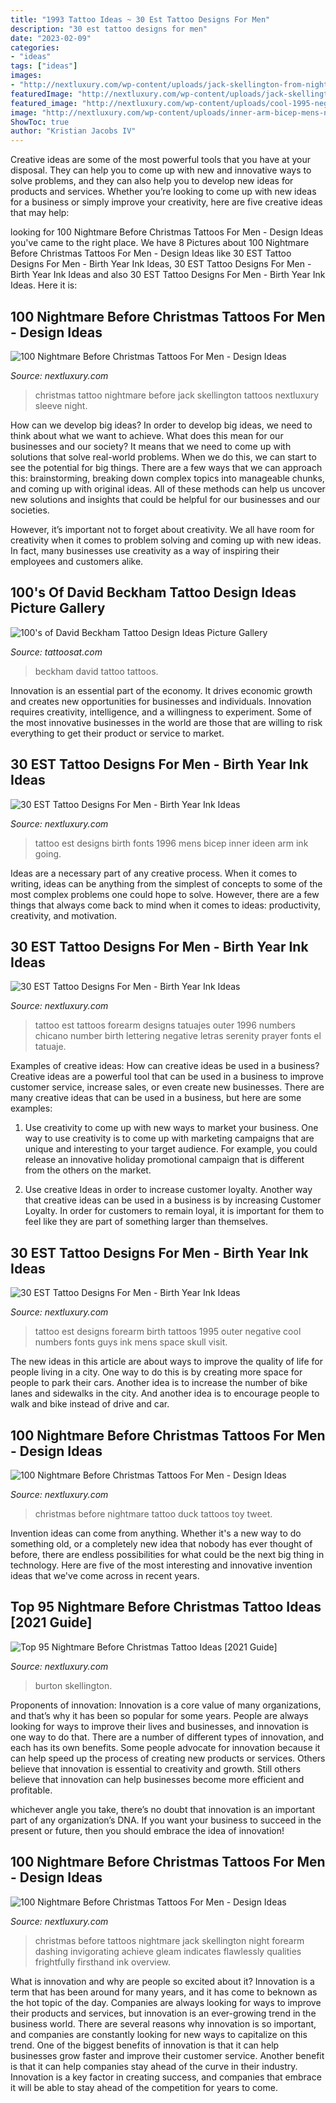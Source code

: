 ```yaml
---
title: "1993 Tattoo Ideas ~ 30 Est Tattoo Designs For Men"
description: "30 est tattoo designs for men"
date: "2023-02-09"
categories:
- "ideas"
tags: ["ideas"]
images:
- "http://nextluxury.com/wp-content/uploads/jack-skellington-from-night-before-christmas-tattoo-on-males-forearms.jpg"
featuredImage: "http://nextluxury.com/wp-content/uploads/jack-skellington-from-night-before-christmas-tattoo-on-males-forearms.jpg"
featured_image: "http://nextluxury.com/wp-content/uploads/cool-1995-negative-space-guys-est-outer-forearm-tattoo.jpg"
image: "http://nextluxury.com/wp-content/uploads/inner-arm-bicep-mens-negative-space-est-1996-tattoo.jpg"
ShowToc: true
author: "Kristian Jacobs IV"
---
```



Creative ideas are some of the most powerful tools that you have at your disposal. They can help you to come up with new and innovative ways to solve problems, and they can also help you to develop new ideas for products and services. Whether you’re looking to come up with new ideas for a business or simply improve your creativity, here are five creative ideas that may help: 

	

		
looking for 100 Nightmare Before Christmas Tattoos For Men - Design Ideas you've came to the right place. We have 8 Pictures about 100 Nightmare Before Christmas Tattoos For Men - Design Ideas like 30 EST Tattoo Designs For Men - Birth Year Ink Ideas, 30 EST Tattoo Designs For Men - Birth Year Ink Ideas and also 30 EST Tattoo Designs For Men - Birth Year Ink Ideas. Here it is:
		
    
## 100 Nightmare Before Christmas Tattoos For Men - Design Ideas

<img loading=lazy src="http://nextluxury.com/wp-content/uploads/jack-skellington-from-night-before-christmas-tattoo-on-males-forearms.jpg" onerror="this.onerror=null;this.src='https://tse3.mm.bing.net/th?id=OIP.-4zp32kkiEJwCLVxcmo3YgHaHa&amp;pid=15.1';" alt="100 Nightmare Before Christmas Tattoos For Men - Design Ideas">

_Source: nextluxury.com_

>christmas tattoo nightmare before jack skellington tattoos nextluxury sleeve night. 

	

How can we develop big ideas?
In order to develop big ideas, we need to think about what we want to achieve. What does this mean for our businesses and our society? It means that we need to come up with solutions that solve real-world problems. When we do this, we can start to see the potential for big things.
There are a few ways that we can approach this: brainstorming, breaking down complex topics into manageable chunks, and coming up with original ideas. All of these methods can help us uncover new solutions and insights that could be helpful for our businesses and our societies.

However, it’s important not to forget about creativity. We all have room for creativity when it comes to problem solving and coming up with new ideas. In fact, many businesses use creativity as a way of inspiring their employees and customers alike.

    
## 100&#039;s Of David Beckham Tattoo Design Ideas Picture Gallery

<img loading=lazy src="https://tattoosat.com/wp-content/uploads/2015/03/david_beckham_tattoos_front.jpg" onerror="this.onerror=null;this.src='https://tse1.mm.bing.net/th?id=OIP.96ug2X_-DvkytLHV5ZuYGAHaLH&amp;pid=15.1';" alt="100&#039;s of David Beckham Tattoo Design Ideas Picture Gallery">

_Source: tattoosat.com_

>beckham david tattoo tattoos. 

	

Innovation is an essential part of the economy. It drives economic growth and creates new opportunities for businesses and individuals. Innovation requires creativity, intelligence, and a willingness to experiment. Some of the most innovative businesses in the world are those that are willing to risk everything to get their product or service to market.

    
## 30 EST Tattoo Designs For Men - Birth Year Ink Ideas

<img loading=lazy src="http://nextluxury.com/wp-content/uploads/inner-arm-bicep-mens-negative-space-est-1996-tattoo.jpg" onerror="this.onerror=null;this.src='https://tse1.mm.bing.net/th?id=OIP.ZE1U6GJOHkM1gTfDt7fzHgHaHa&amp;pid=15.1';" alt="30 EST Tattoo Designs For Men - Birth Year Ink Ideas">

_Source: nextluxury.com_

>tattoo est designs birth fonts 1996 mens bicep inner ideen arm ink going. 

	

Ideas are a necessary part of any creative process. When it comes to writing, ideas can be anything from the simplest of concepts to some of the most complex problems one could hope to solve. However, there are a few things that always come back to mind when it comes to ideas: productivity, creativity, and motivation.

    
## 30 EST Tattoo Designs For Men - Birth Year Ink Ideas

<img loading=lazy src="http://nextluxury.com/wp-content/uploads/manly-mens-est-1996-outer-forearm-tattoo-with-negative-space-numbers.jpg" onerror="this.onerror=null;this.src='https://tse2.mm.bing.net/th?id=OIP.686ONEG_rSkha5Hg0boyoAHaHa&amp;pid=15.1';" alt="30 EST Tattoo Designs For Men - Birth Year Ink Ideas">

_Source: nextluxury.com_

>tattoo est tattoos forearm designs tatuajes outer 1996 numbers chicano number birth lettering negative letras serenity prayer fonts el tatuaje. 

	

Examples of creative ideas: How can creative ideas be used in a business?
Creative ideas are a powerful tool that can be used in a business to improve customer service, increase sales, or even create new businesses. There are many creative ideas that can be used in a business, but here are some examples:
1. Use creativity to come up with new ways to market your business. One way to use creativity is to come up with marketing campaigns that are unique and interesting to your target audience. For example, you could release an innovative holiday promotional campaign that is different from the others on the market.

2. Use creative Ideas in order to increase customer loyalty. Another way that creative ideas can be used in a business is by increasing Customer Loyalty. In order for customers to remain loyal, it is important for them to feel like they are part of something larger than themselves.

    
## 30 EST Tattoo Designs For Men - Birth Year Ink Ideas

<img loading=lazy src="http://nextluxury.com/wp-content/uploads/cool-1995-negative-space-guys-est-outer-forearm-tattoo.jpg" onerror="this.onerror=null;this.src='https://tse4.mm.bing.net/th?id=OIP.YhH8dAKmj8sFJc6iDLXZwQHaHa&amp;pid=15.1';" alt="30 EST Tattoo Designs For Men - Birth Year Ink Ideas">

_Source: nextluxury.com_

>tattoo est designs forearm birth tattoos 1995 outer negative cool numbers fonts guys ink mens space skull visit. 

	

The new ideas in this article are about ways to improve the quality of life for people living in a city. One way to do this is by creating more space for people to park their cars. Another idea is to increase the number of bike lanes and sidewalks in the city. And another idea is to encourage people to walk and bike instead of drive and car.

    
## 100 Nightmare Before Christmas Tattoos For Men - Design Ideas

<img loading=lazy src="http://nextluxury.com/wp-content/uploads/night-before-christmas-duck-toy-tattoo-for-men.jpg" onerror="this.onerror=null;this.src='https://tse1.mm.bing.net/th?id=OIP.2woZTx4NZs_l35rfrK5WYAHaHa&amp;pid=15.1';" alt="100 Nightmare Before Christmas Tattoos For Men - Design Ideas">

_Source: nextluxury.com_

>christmas before nightmare tattoo duck tattoos toy tweet. 

	

Invention ideas can come from anything. Whether it's a new way to do something old, or a completely new idea that nobody has ever thought of before, there are endless possibilities for what could be the next big thing in technology. Here are five of the most interesting and innovative invention ideas that we've come across in recent years.

    
## Top 95 Nightmare Before Christmas Tattoo Ideas [2021 Guide]

<img loading=lazy src="https://nextluxury.com/wp-content/uploads/awesome-night-before-christmas-themed-mens-colorful-sleeve-tattoos.jpg" onerror="this.onerror=null;this.src='https://tse1.mm.bing.net/th?id=OIP.JBT2Jam8npKMYkLg1bqIJAHaHa&amp;pid=15.1';" alt="Top 95 Nightmare Before Christmas Tattoo Ideas [2021 Guide]">

_Source: nextluxury.com_

>burton skellington. 

	

Proponents of innovation:
Innovation is a core value of many organizations, and that’s why it has been so popular for some years. People are always looking for ways to improve their lives and businesses, and innovation is one way to do that. There are a number of different types of innovation, and each has its own benefits.
Some people advocate for innovation because it can help speed up the process of creating new products or services. Others believe that innovation is essential to creativity and growth. Still others believe that innovation can help businesses become more efficient and profitable.

 whichever angle you take, there’s no doubt that innovation is an important part of any organization’s DNA. If you want your business to succeed in the present or future, then you should embrace the idea of innovation!

    
## 100 Nightmare Before Christmas Tattoos For Men - Design Ideas

<img loading=lazy src="http://nextluxury.com/wp-content/uploads/cool-jack-skellington-male-night-before-christmas-forearm-tattoos.jpg" onerror="this.onerror=null;this.src='https://tse4.mm.bing.net/th?id=OIP.rmAOFpLYQZuLozK_tL_7GgHaHa&amp;pid=15.1';" alt="100 Nightmare Before Christmas Tattoos For Men - Design Ideas">

_Source: nextluxury.com_

>christmas before tattoos nightmare jack skellington night forearm dashing invigorating achieve gleam indicates flawlessly qualities frightfully firsthand ink overview. 

	

What is innovation and why are people so excited about it?
Innovation is a term that has been around for many years, and it has come to beknown as the hot topic of the day. Companies are always looking for ways to improve their products and services, but innovation is an ever-growing trend in the business world. There are several reasons why innovation is so important, and companies are constantly looking for new ways to capitalize on this trend. One of the biggest benefits of innovation is that it can help businesses grow faster and improve their customer service. Another benefit is that it can help companies stay ahead of the curve in their industry. Innovation is a key factor in creating success, and companies that embrace it will be able to stay ahead of the competition for years to come.

